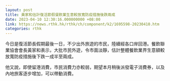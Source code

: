 ```yaml
---
layout: post
title: 黃家和估計復活節假餐飲業生意較放寬防疫措施後跌兩成
date: 2023-04-10 12:30:16.000000000 +08:00
link: https://news.rthk.hk/rthk/ch/component/k2/1695598-20230410.htm
categories: rthk
---
```


今日是復活節長假期最後一日，不少出外旅遊的市民，陸續經各口岸回港。餐飲聯業協會會長黃家和表示，大批市民外遊，令市面淡靜，估計整體餐飲業界生意額較放寬防疫措施後下跌一成半至兩成。

他又說，即使留港消費，市民消費力亦較弱，期望本月稍後派發電子消費券，以及內地旅客逐步增加，可以帶動消費。
